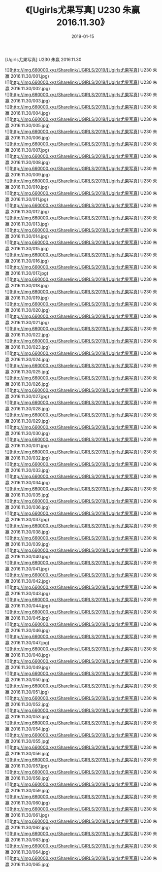 ﻿---
layout: post
title:  《[Ugirls尤果写真] U230 朱赢 2016.11.30》
date:   2019-01-15
img: http://img.660000.xyz/Sharelink/UGIRLS/2019/[Ugirls尤果写真] U230 朱赢 2016.11.30/000.jpg
categories: [美女, 清纯, 唯美]
---

[Ugirls尤果写真] U230 朱赢 2016.11.30

 ![](http://img.660000.xyz/Sharelink/UGIRLS/2019/[Ugirls尤果写真] U230 朱赢 2016.11.30/001.jpg) <br>![](http://img.660000.xyz/Sharelink/UGIRLS/2019/[Ugirls尤果写真] U230 朱赢 2016.11.30/002.jpg) <br>![](http://img.660000.xyz/Sharelink/UGIRLS/2019/[Ugirls尤果写真] U230 朱赢 2016.11.30/003.jpg) <br>![](http://img.660000.xyz/Sharelink/UGIRLS/2019/[Ugirls尤果写真] U230 朱赢 2016.11.30/004.jpg) <br>![](http://img.660000.xyz/Sharelink/UGIRLS/2019/[Ugirls尤果写真] U230 朱赢 2016.11.30/005.jpg) <br>![](http://img.660000.xyz/Sharelink/UGIRLS/2019/[Ugirls尤果写真] U230 朱赢 2016.11.30/006.jpg) <br>![](http://img.660000.xyz/Sharelink/UGIRLS/2019/[Ugirls尤果写真] U230 朱赢 2016.11.30/007.jpg) <br>![](http://img.660000.xyz/Sharelink/UGIRLS/2019/[Ugirls尤果写真] U230 朱赢 2016.11.30/008.jpg) <br>![](http://img.660000.xyz/Sharelink/UGIRLS/2019/[Ugirls尤果写真] U230 朱赢 2016.11.30/009.jpg) <br>![](http://img.660000.xyz/Sharelink/UGIRLS/2019/[Ugirls尤果写真] U230 朱赢 2016.11.30/010.jpg) <br>![](http://img.660000.xyz/Sharelink/UGIRLS/2019/[Ugirls尤果写真] U230 朱赢 2016.11.30/011.jpg) <br>![](http://img.660000.xyz/Sharelink/UGIRLS/2019/[Ugirls尤果写真] U230 朱赢 2016.11.30/012.jpg) <br>![](http://img.660000.xyz/Sharelink/UGIRLS/2019/[Ugirls尤果写真] U230 朱赢 2016.11.30/013.jpg) <br>![](http://img.660000.xyz/Sharelink/UGIRLS/2019/[Ugirls尤果写真] U230 朱赢 2016.11.30/014.jpg) <br>![](http://img.660000.xyz/Sharelink/UGIRLS/2019/[Ugirls尤果写真] U230 朱赢 2016.11.30/015.jpg) <br>![](http://img.660000.xyz/Sharelink/UGIRLS/2019/[Ugirls尤果写真] U230 朱赢 2016.11.30/016.jpg) <br>![](http://img.660000.xyz/Sharelink/UGIRLS/2019/[Ugirls尤果写真] U230 朱赢 2016.11.30/017.jpg) <br>![](http://img.660000.xyz/Sharelink/UGIRLS/2019/[Ugirls尤果写真] U230 朱赢 2016.11.30/018.jpg) <br>![](http://img.660000.xyz/Sharelink/UGIRLS/2019/[Ugirls尤果写真] U230 朱赢 2016.11.30/019.jpg) <br>![](http://img.660000.xyz/Sharelink/UGIRLS/2019/[Ugirls尤果写真] U230 朱赢 2016.11.30/020.jpg) <br>![](http://img.660000.xyz/Sharelink/UGIRLS/2019/[Ugirls尤果写真] U230 朱赢 2016.11.30/021.jpg) <br>![](http://img.660000.xyz/Sharelink/UGIRLS/2019/[Ugirls尤果写真] U230 朱赢 2016.11.30/022.jpg) <br>![](http://img.660000.xyz/Sharelink/UGIRLS/2019/[Ugirls尤果写真] U230 朱赢 2016.11.30/023.jpg) <br>![](http://img.660000.xyz/Sharelink/UGIRLS/2019/[Ugirls尤果写真] U230 朱赢 2016.11.30/024.jpg) <br>![](http://img.660000.xyz/Sharelink/UGIRLS/2019/[Ugirls尤果写真] U230 朱赢 2016.11.30/025.jpg) <br>![](http://img.660000.xyz/Sharelink/UGIRLS/2019/[Ugirls尤果写真] U230 朱赢 2016.11.30/026.jpg) <br>![](http://img.660000.xyz/Sharelink/UGIRLS/2019/[Ugirls尤果写真] U230 朱赢 2016.11.30/027.jpg) <br>![](http://img.660000.xyz/Sharelink/UGIRLS/2019/[Ugirls尤果写真] U230 朱赢 2016.11.30/028.jpg) <br>![](http://img.660000.xyz/Sharelink/UGIRLS/2019/[Ugirls尤果写真] U230 朱赢 2016.11.30/029.jpg) <br>![](http://img.660000.xyz/Sharelink/UGIRLS/2019/[Ugirls尤果写真] U230 朱赢 2016.11.30/030.jpg) <br>![](http://img.660000.xyz/Sharelink/UGIRLS/2019/[Ugirls尤果写真] U230 朱赢 2016.11.30/031.jpg) <br>![](http://img.660000.xyz/Sharelink/UGIRLS/2019/[Ugirls尤果写真] U230 朱赢 2016.11.30/032.jpg) <br>![](http://img.660000.xyz/Sharelink/UGIRLS/2019/[Ugirls尤果写真] U230 朱赢 2016.11.30/033.jpg) <br>![](http://img.660000.xyz/Sharelink/UGIRLS/2019/[Ugirls尤果写真] U230 朱赢 2016.11.30/034.jpg) <br>![](http://img.660000.xyz/Sharelink/UGIRLS/2019/[Ugirls尤果写真] U230 朱赢 2016.11.30/035.jpg) <br>![](http://img.660000.xyz/Sharelink/UGIRLS/2019/[Ugirls尤果写真] U230 朱赢 2016.11.30/036.jpg) <br>![](http://img.660000.xyz/Sharelink/UGIRLS/2019/[Ugirls尤果写真] U230 朱赢 2016.11.30/037.jpg) <br>![](http://img.660000.xyz/Sharelink/UGIRLS/2019/[Ugirls尤果写真] U230 朱赢 2016.11.30/038.jpg) <br>![](http://img.660000.xyz/Sharelink/UGIRLS/2019/[Ugirls尤果写真] U230 朱赢 2016.11.30/039.jpg) <br>![](http://img.660000.xyz/Sharelink/UGIRLS/2019/[Ugirls尤果写真] U230 朱赢 2016.11.30/040.jpg) <br>![](http://img.660000.xyz/Sharelink/UGIRLS/2019/[Ugirls尤果写真] U230 朱赢 2016.11.30/041.jpg) <br>![](http://img.660000.xyz/Sharelink/UGIRLS/2019/[Ugirls尤果写真] U230 朱赢 2016.11.30/042.jpg) <br>![](http://img.660000.xyz/Sharelink/UGIRLS/2019/[Ugirls尤果写真] U230 朱赢 2016.11.30/043.jpg) <br>![](http://img.660000.xyz/Sharelink/UGIRLS/2019/[Ugirls尤果写真] U230 朱赢 2016.11.30/044.jpg) <br>![](http://img.660000.xyz/Sharelink/UGIRLS/2019/[Ugirls尤果写真] U230 朱赢 2016.11.30/045.jpg) <br>![](http://img.660000.xyz/Sharelink/UGIRLS/2019/[Ugirls尤果写真] U230 朱赢 2016.11.30/046.jpg) <br>![](http://img.660000.xyz/Sharelink/UGIRLS/2019/[Ugirls尤果写真] U230 朱赢 2016.11.30/047.jpg) <br>![](http://img.660000.xyz/Sharelink/UGIRLS/2019/[Ugirls尤果写真] U230 朱赢 2016.11.30/048.jpg) <br>![](http://img.660000.xyz/Sharelink/UGIRLS/2019/[Ugirls尤果写真] U230 朱赢 2016.11.30/049.jpg) <br>![](http://img.660000.xyz/Sharelink/UGIRLS/2019/[Ugirls尤果写真] U230 朱赢 2016.11.30/050.jpg) <br>![](http://img.660000.xyz/Sharelink/UGIRLS/2019/[Ugirls尤果写真] U230 朱赢 2016.11.30/051.jpg) <br>![](http://img.660000.xyz/Sharelink/UGIRLS/2019/[Ugirls尤果写真] U230 朱赢 2016.11.30/052.jpg) <br>![](http://img.660000.xyz/Sharelink/UGIRLS/2019/[Ugirls尤果写真] U230 朱赢 2016.11.30/053.jpg) <br>![](http://img.660000.xyz/Sharelink/UGIRLS/2019/[Ugirls尤果写真] U230 朱赢 2016.11.30/054.jpg) <br>![](http://img.660000.xyz/Sharelink/UGIRLS/2019/[Ugirls尤果写真] U230 朱赢 2016.11.30/055.jpg) <br>![](http://img.660000.xyz/Sharelink/UGIRLS/2019/[Ugirls尤果写真] U230 朱赢 2016.11.30/056.jpg) <br>![](http://img.660000.xyz/Sharelink/UGIRLS/2019/[Ugirls尤果写真] U230 朱赢 2016.11.30/057.jpg) <br>![](http://img.660000.xyz/Sharelink/UGIRLS/2019/[Ugirls尤果写真] U230 朱赢 2016.11.30/058.jpg) <br>![](http://img.660000.xyz/Sharelink/UGIRLS/2019/[Ugirls尤果写真] U230 朱赢 2016.11.30/059.jpg) <br>![](http://img.660000.xyz/Sharelink/UGIRLS/2019/[Ugirls尤果写真] U230 朱赢 2016.11.30/060.jpg) <br>![](http://img.660000.xyz/Sharelink/UGIRLS/2019/[Ugirls尤果写真] U230 朱赢 2016.11.30/061.jpg) <br>![](http://img.660000.xyz/Sharelink/UGIRLS/2019/[Ugirls尤果写真] U230 朱赢 2016.11.30/062.jpg) <br>![](http://img.660000.xyz/Sharelink/UGIRLS/2019/[Ugirls尤果写真] U230 朱赢 2016.11.30/063.jpg) <br>![](http://img.660000.xyz/Sharelink/UGIRLS/2019/[Ugirls尤果写真] U230 朱赢 2016.11.30/064.jpg) <br>![](http://img.660000.xyz/Sharelink/UGIRLS/2019/[Ugirls尤果写真] U230 朱赢 2016.11.30/065.jpg) <br>